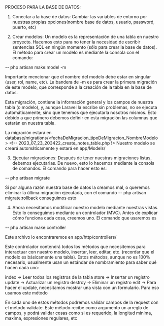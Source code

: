 PROCESO PARA LA BASE DE DATOS:


1. Conectar a la base de datos: Cambiar las variables de entorno por nuestras propias opciones(nombre base de datos, usuario, password, puerto, etc)

2. Crear modelos: Un modelo es la representación de una tabla en nuestro proyecto. Hacemos esto para no tener la necesidad de escribir
sentencias SQL en ningún momento (sólo para crear la base de datos). El método para crear un modelo es mediante la consola con el comando:

-- php artisan make:model <nombre> -m

Importante mencionar que el nombre del modelo debe estar en singular (user, rol, name, etc). La bandera de -m es para crear la primera migración
de este modelo, que corresponde a la creación de la tabla en la base de datos.

Esta migración, contiene la información general y los campos de nuestra tabla (o modelo), y, aunque Laravel la escribe sin problemas, no se ejecuta
automáticamente, sino que tenemos que ejecutarla nosotros mismos. Esto debido a que primero debemos definir en esta migración las columnas que 
estarán en nuestra tabla.

La migración estará en database/migrations/<fechaDeMigracion_tipoDeMigracion_NombreModelo>  <!-- 2023_07_23_203422_create_notes_table.php  !>
Nuestro modelo se creará automáticamente y estará en app/Models/<nombreModelo>

3. Ejecutar migraciones: Después de tener nuestras migraciones listas, debemos ejecutarlas. De nuevo, esto lo hacemos mediante la consola de comandos.
El comando para hacer esto es:

-- php artisan migrate

Si por alguna razón nuestra base de datos la creamos mal, o queremos eliminar la última migración ejecutada, con el comando
-- php artisan migrate:rollback
conseguimos esto

4. Ahora necesitamos modificar nuestro modelo mediante nuestras vistas. Esto lo conseguimos mediante un controlador (MVC). Antes de explicar cómo funciona cada cosa, creemos uno. El comando que usaremos es 

-- php artisan make:controller <nombre>

Este archivo lo encontraremos en app/http/controllers/<nombre>

Este controlador contendrá todos los métodos que necesitemos para interactuar con nuestro modelo, insertar, leer, editar, etc. (recordar que el modelo es básicamente una tabla). 
Estos métodos, aunque no es 100% necesario, usualmente usan un estándar de nombramiento para saber qué hacen cada uno:

index -> Leer todos los registros de la tabla
store -> Insertar un registro
update -> Actualizar un registro
destroy -> Eliminar un registro
edit -> Para hacer el update, necesitamos mostrar una vista con un formulario. Para eso usamos este método

En cada uno de estos métodos podremos validar campos de la request con el método validate. Este método recibe como argumento un arreglo de campos,
y podrá validar cosas como si es requerido, la longitud minima, maxima, expresiones regulares, etc